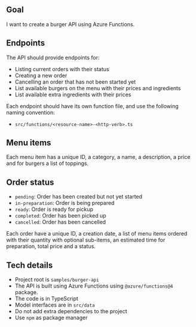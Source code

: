## Goal

I want to create a burger API using Azure Functions.

## Endpoints

The API should provide endpoints for:

- Listing current orders with their status
- Creating a new order
- Cancelling an order that has not been started yet
- List available burgers on the menu with their prices and ingredients
- List available extra ingredients with their prices

Each endpoint should have its own function file, and use the following naming convention:

- `src/functions/<resource-name>-<http-verb>.ts`

## Menu items

Each menu item has a unique ID, a category, a name, a description, a price and for burgers a list of toppings.

## Order status

- `pending`: Order has been created but not yet started
- `in-preparation`: Order is being prepared
- `ready`: Order is ready for pickup
- `completed`: Order has been picked up
- `cancelled`: Order has been cancelled

Each order have a unique ID, a creation date, a list of menu items ordered with their quantity with optional sub-items, an estimated time for preparation, total price and a status.

## Tech details

- Project root is `samples/burger-api`
- The API is built using Azure Functions using `@azure/functions@4` package.
- The code is in TypeScript
- Model interfaces are in `src/data`
- Do not add extra dependencies to the project
- Use `npm` as package manager
